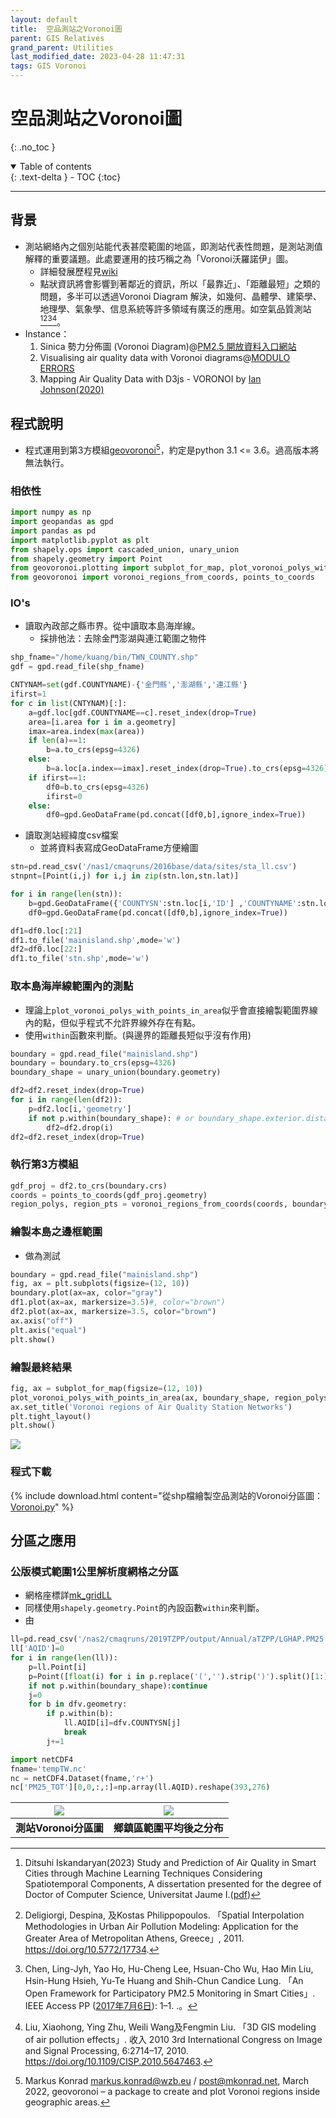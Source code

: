 ```yaml
---
layout: default
title:  空品測站之Voronoi圖
parent: GIS Relatives
grand_parent: Utilities
last_modified_date: 2023-04-28 11:47:31
tags: GIS Voronoi
---
```


# 空品測站之Voronoi圖
{: .no_toc }

<details open markdown="block">
  <summary>
    Table of contents
  </summary>
  {: .text-delta }
- TOC
{:toc}
</details>

---

## 背景

- 測站網絡內之個別站能代表甚麼範圍的地區，即測站代表性問題，是測站測值解釋的重要議題。此處要運用的技巧稱之為「Voronoi沃羅諾伊」圖。
  - 詳細發展歷程見[wiki](https://zh.wikipedia.org/zh-tw/沃罗诺伊图)
  - 點狀資訊將會影響到著鄰近的資訊，所以「最靠近」、「距離最短」之類的問題，多半可以透過Voronoi Diagram 解決，如幾何、晶體學、建築學、地理學、氣象學、信息系統等許多領域有廣泛的應用。如空氣品質測站[^1][^2][^3][^5]。
- Instance：
  1. Sinica 勢力分佈圖 (Voronoi Diagram)@[PM2.5 開放資料入口網站](https://pm25.lass-net.org/GIS/voronoi/)
  2. Visualising air quality data with Voronoi diagrams@[MODULO ERRORS](https://maths.straylight.co.uk/archives/1257)
  3. Mapping Air Quality Data with D3js - VORONOI by [Ian Johnson(2020)](https://observablehq.com/@enjalot/mapping-air-quality-data-with-d3-voronoi/2)

## 程式說明

- 程式運用到第3方模組[geovoronoi](https://github.com/WZBSocialScienceCenter/geovoronoi)[^4]，約定是python 3.1 <= 3.6。過高版本將無法執行。

### 相依性

```python
import numpy as np
import geopandas as gpd
import pandas as pd
import matplotlib.pyplot as plt
from shapely.ops import cascaded_union, unary_union
from shapely.geometry import Point
from geovoronoi.plotting import subplot_for_map, plot_voronoi_polys_with_points_in_area
from geovoronoi import voronoi_regions_from_coords, points_to_coords
```

### IO's

- 讀取內政部之縣市界。從中讀取本島海岸線。
  - 採排他法：去除金門澎湖與連江範圍之物件

```python
shp_fname="/home/kuang/bin/TWN_COUNTY.shp"
gdf = gpd.read_file(shp_fname)

CNTYNAM=set(gdf.COUNTYNAME)-{'金門縣','澎湖縣','連江縣'}
ifirst=1
for c in list(CNTYNAM)[:]:
    a=gdf.loc[gdf.COUNTYNAME==c].reset_index(drop=True)
    area=[i.area for i in a.geometry]
    imax=area.index(max(area))
    if len(a)==1:
        b=a.to_crs(epsg=4326)
    else:
        b=a.loc[a.index==imax].reset_index(drop=True).to_crs(epsg=4326)
    if ifirst==1:
        df0=b.to_crs(epsg=4326)
        ifirst=0
    else:
        df0=gpd.GeoDataFrame(pd.concat([df0,b],ignore_index=True))
```

- 讀取測站經緯度csv檔案
  - 並將資料表寫成GeoDataFrame方便繪圖

```python
stn=pd.read_csv('/nas1/cmaqruns/2016base/data/sites/sta_ll.csv')
stnpnt=[Point(i,j) for i,j in zip(stn.lon,stn.lat)]

for i in range(len(stn)):
    b=gpd.GeoDataFrame({'COUNTYSN':stn.loc[i,'ID'] ,'COUNTYNAME':stn.loc[i,'New'],'geometry':[stnpnt[i]]})
    df0=gpd.GeoDataFrame(pd.concat([df0,b],ignore_index=True))

df1=df0.loc[:21]
df1.to_file('mainisland.shp',mode='w')
df2=df0.loc[22:]
df1.to_file('stn.shp',mode='w')
```

### 取本島海岸線範圍內的測點

- 理論上`plot_voronoi_polys_with_points_in_area`似乎會直接繪製範圍界線內的點，但似乎程式不允許界線外存在有點。
- 使用`within`函數來判斷。(與邊界的距離長短似乎沒有作用)

```python
boundary = gpd.read_file("mainisland.shp")
boundary = boundary.to_crs(epsg=4326)
boundary_shape = unary_union(boundary.geometry)

df2=df2.reset_index(drop=True)
for i in range(len(df2)):
    p=df2.loc[i,'geometry']
    if not p.within(boundary_shape): # or boundary_shape.exterior.distance(p) < 0.01:
        df2=df2.drop(i)
df2=df2.reset_index(drop=True)
```

### 執行第3方模組

```python
gdf_proj = df2.to_crs(boundary.crs)
coords = points_to_coords(gdf_proj.geometry)
region_polys, region_pts = voronoi_regions_from_coords(coords, boundary_shape)
```

### 繪製本島之邊框範圍

- 做為測試

```python
boundary = gpd.read_file("mainisland.shp")
fig, ax = plt.subplots(figsize=(12, 10))
boundary.plot(ax=ax, color="gray")
df1.plot(ax=ax, markersize=3.5)#, color="brown")
df2.plot(ax=ax, markersize=3.5, color="brown")
ax.axis("off")
plt.axis("equal")
plt.show()
```

### 繪製最終結果

```python
fig, ax = subplot_for_map(figsize=(12, 10))
plot_voronoi_polys_with_points_in_area(ax, boundary_shape, region_polys, coords, region_pts)
ax.set_title('Voronoi regions of Air Quality Station Networks')
plt.tight_layout()
plt.show()
```

![](https://raw.githubusercontent.com/sinotec2/FAQ/main/attachments/2023-04-28-10-57-17.png)

### 程式下載

{% include download.html content="從shp檔繪製空品測站的Voronoi分區圖：[Voronoi.py](https://github.com/sinotec2/Focus-on-Air-Quality/blob/main/utilities/GIS/Voronoi.py)" %}

## 分區之應用

### 公版模式範圍1公里解析度網格之分區

- 網格座標詳[mk_gridLL](mk_gridLL.md)
- 同樣使用`shapely.geometry.Point`的內設函數`within`來判斷。
- 由

```python 
ll=pd.read_csv('/nas2/cmaqruns/2019TZPP/output/Annual/aTZPP/LGHAP.PM25.D001/gridLL.csv')
ll['AQID']=0
for i in range(len(ll)):
    p=ll.Point[i]
    p=Point([float(i) for i in p.replace('(','').strip(')').split()[1:]])
    if not p.within(boundary_shape):continue
    j=0
    for b in dfv.geometry:
        if p.within(b):
            ll.AQID[i]=dfv.COUNTYSN[j]
            break
        j+=1

import netCDF4
fname='tempTW.nc'
nc = netCDF4.Dataset(fname,'r+')
nc['PM25_TOT'][0,0,:,:]=np.array(ll.AQID).reshape(393,276)
```

![](https://raw.githubusercontent.com/sinotec2/FAQ/ef19481462c9664879c757e4faa40a691b0d0a62/attachments/2023-04-28-15-03-49.png)|![](https://raw.githubusercontent.com/sinotec2/FAQ/ef19481462c9664879c757e4faa40a691b0d0a62/attachments/2023-04-28-15-00-42.png)
|:-:|:-:|
|<b>測站Voronoi分區圖</b>|<b>鄉鎮區範圍平均後之分布</b>|

[^1]: Ditsuhi Iskandaryan(2023) Study and Prediction of Air Quality in Smart Cities through Machine Learning Techniques Considering Spatiotemporal Components, A dissertation presented for the degree of Doctor of Computer Science, Universitat Jaume I.([pdf](https://www.tdx.cat/bitstream/handle/10803/687959/2023_Tesis_Iskandaryan_Ditsuhi.pdf))
[^2]: Deligiorgi, Despina, 及Kostas Philippopoulos. 「Spatial Interpolation Methodologies in Urban Air Pollution Modeling: Application for the Greater Area of Metropolitan Athens, Greece」, 2011. https://doi.org/10.5772/17734.
[^3]:Chen, Ling-Jyh, Yao Ho, Hu-Cheng Lee, Hsuan-Cho Wu, Hao Min Liu, Hsin-Hung Hsieh, Yu-Te Huang and Shih-Chun Candice Lung. 「An Open Framework for Participatory PM2.5 Monitoring in Smart Cities」. IEEE Access PP ([2017年7月6日](https://doi.org/10.1109/ACCESS.2017.2723919)): 1–1. .。
[^4]: Markus Konrad markus.konrad@wzb.eu / post@mkonrad.net, March 2022, geovoronoi – a package to create and plot Voronoi regions inside geographic areas.
[^5]: Liu, Xiaohong, Ying Zhu, Weili Wang及Fengmin Liu. 「3D GIS modeling of air pollution effects」. 收入 2010 3rd International Congress on Image and Signal Processing, 6:2714–17, 2010. https://doi.org/10.1109/CISP.2010.5647463.
